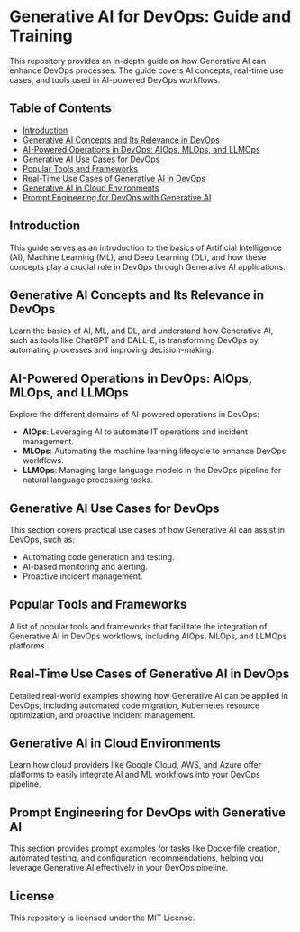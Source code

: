 # Generative AI for DevOps: Guide and Training

This repository provides an in-depth guide on how Generative AI can enhance DevOps processes. The guide covers AI concepts, real-time use cases, and tools used in AI-powered DevOps workflows.

## Table of Contents
- [Introduction](#introduction)
- [Generative AI Concepts and Its Relevance in DevOps](#generative-ai-concepts-and-its-relevance-in-devops)
- [AI-Powered Operations in DevOps: AIOps, MLOps, and LLMOps](#ai-powered-operations-in-devops-aiops-mlops-and-llmops)
- [Generative AI Use Cases for DevOps](#generative-ai-use-cases-for-devops)
- [Popular Tools and Frameworks](#popular-tools-and-frameworks)
- [Real-Time Use Cases of Generative AI in DevOps](#real-time-use-cases-of-generative-ai-in-devops)
- [Generative AI in Cloud Environments](#generative-ai-in-cloud-environments)
- [Prompt Engineering for DevOps with Generative AI](#prompt-engineering-for-devops-with-generative-ai)

## Introduction

This guide serves as an introduction to the basics of Artificial Intelligence (AI), Machine Learning (ML), and Deep Learning (DL), and how these concepts play a crucial role in DevOps through Generative AI applications.

## Generative AI Concepts and Its Relevance in DevOps

Learn the basics of AI, ML, and DL, and understand how Generative AI, such as tools like ChatGPT and DALL-E, is transforming DevOps by automating processes and improving decision-making.

## AI-Powered Operations in DevOps: AIOps, MLOps, and LLMOps

Explore the different domains of AI-powered operations in DevOps:
- **AIOps**: Leveraging AI to automate IT operations and incident management.
- **MLOps**: Automating the machine learning lifecycle to enhance DevOps workflows.
- **LLMOps**: Managing large language models in the DevOps pipeline for natural language processing tasks.

## Generative AI Use Cases for DevOps

This section covers practical use cases of how Generative AI can assist in DevOps, such as:
- Automating code generation and testing.
- AI-based monitoring and alerting.
- Proactive incident management.

## Popular Tools and Frameworks

A list of popular tools and frameworks that facilitate the integration of Generative AI in DevOps workflows, including AIOps, MLOps, and LLMOps platforms.

## Real-Time Use Cases of Generative AI in DevOps

Detailed real-world examples showing how Generative AI can be applied in DevOps, including automated code migration, Kubernetes resource optimization, and proactive incident management.

## Generative AI in Cloud Environments

Learn how cloud providers like Google Cloud, AWS, and Azure offer platforms to easily integrate AI and ML workflows into your DevOps pipeline.

## Prompt Engineering for DevOps with Generative AI

This section provides prompt examples for tasks like Dockerfile creation, automated testing, and configuration recommendations, helping you leverage Generative AI effectively in your DevOps pipeline.

## License

This repository is licensed under the MIT License.
